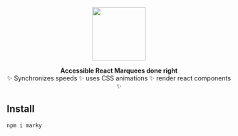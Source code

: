 <p align="center">
<img src="https://user-images.githubusercontent.com/737188/110988166-35472c80-833e-11eb-83cb-3dbf7a3d35cf.png" align="center" height="120" />
</p>


<p align="center">
  <strong>Accessible React Marquees done right</strong><br />
✨ Synchronizes speeds ✨ uses CSS animations ✨ render react components ✨
</p>

## Install

```sh
npm i marky
```

